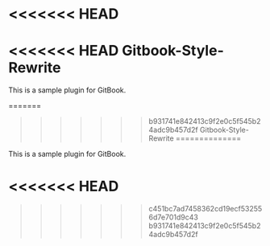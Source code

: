 <<<<<<< HEAD
=======
<<<<<<< HEAD
Gitbook-Style-Rewrite
==============

This is a sample plugin for GitBook.

=======
>>>>>>> b931741e842413c9f2e0c5f545b24adc9b457d2f
Gitbook-Style-Rewrite
==============

This is a sample plugin for GitBook.

<<<<<<< HEAD
=======
>>>>>>> c451bc7ad7458362cd19ecf532556d7e701d9c43
>>>>>>> b931741e842413c9f2e0c5f545b24adc9b457d2f
